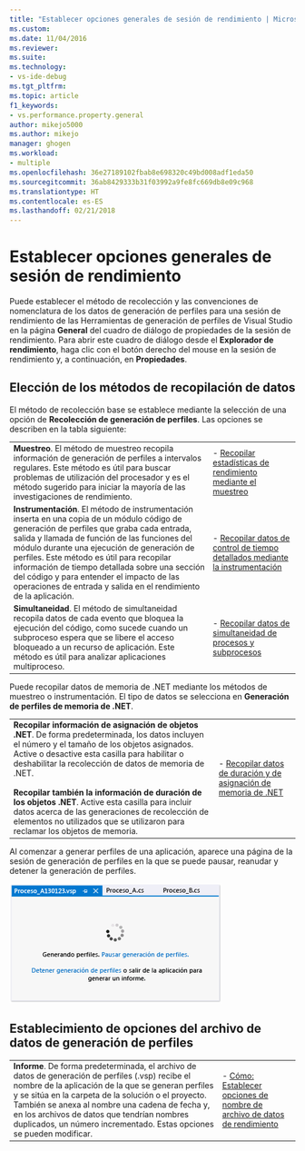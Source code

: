```yaml
---
title: "Establecer opciones generales de sesión de rendimiento | Microsoft Docs"
ms.custom: 
ms.date: 11/04/2016
ms.reviewer: 
ms.suite: 
ms.technology:
- vs-ide-debug
ms.tgt_pltfrm: 
ms.topic: article
f1_keywords:
- vs.performance.property.general
author: mikejo5000
ms.author: mikejo
manager: ghogen
ms.workload:
- multiple
ms.openlocfilehash: 36e27189102fbab8e698320c49bd008adf1eda50
ms.sourcegitcommit: 36ab8429333b31f03992a9fe8fc669db8e09c968
ms.translationtype: HT
ms.contentlocale: es-ES
ms.lasthandoff: 02/21/2018
---
```

# <a name="setting-general-performance-session-options"></a>Establecer opciones generales de sesión de rendimiento

Puede establecer el método de recolección y las convenciones de nomenclatura de los datos de generación de perfiles para una sesión de rendimiento de las Herramientas de generación de perfiles de Visual Studio en la página **General** del cuadro de diálogo de propiedades de la sesión de rendimiento. Para abrir este cuadro de diálogo desde el **Explorador de rendimiento**, haga clic con el botón derecho del mouse en la sesión de rendimiento y, a continuación, en **Propiedades**.

## <a name="choosing-data-collection-methods"></a>Elección de los métodos de recopilación de datos

El método de recolección base se establece mediante la selección de una opción de **Recolección de generación de perfiles**. Las opciones se describen en la tabla siguiente:

|||
|-|-|
|**Muestreo**. El método de muestreo recopila información de generación de perfiles a intervalos regulares. Este método es útil para buscar problemas de utilización del procesador y es el método sugerido para iniciar la mayoría de las investigaciones de rendimiento.|- [Recopilar estadísticas de rendimiento mediante el muestreo](../profiling/collecting-performance-statistics-by-using-sampling.md)|
|**Instrumentación**. El método de instrumentación inserta en una copia de un módulo código de generación de perfiles que graba cada entrada, salida y llamada de función de las funciones del módulo durante una ejecución de generación de perfiles. Este método es útil para recopilar información de tiempo detallada sobre una sección del código y para entender el impacto de las operaciones de entrada y salida en el rendimiento de la aplicación.|- [Recopilar datos de control de tiempo detallados mediante la instrumentación](../profiling/collecting-detailed-timing-data-by-using-instrumentation.md)|
|**Simultaneidad**. El método de simultaneidad recopila datos de cada evento que bloquea la ejecución del código, como sucede cuando un subproceso espera que se libere el acceso bloqueado a un recurso de aplicación. Este método es útil para analizar aplicaciones multiproceso.|- [Recopilar datos de simultaneidad de procesos y subprocesos](../profiling/collecting-thread-and-process-concurrency-data.md)|

 Puede recopilar datos de memoria de .NET mediante los métodos de muestreo o instrumentación. El tipo de datos se selecciona en **Generación de perfiles de memoria de .NET**.

|||
|-|-|
|**Recopilar información de asignación de objetos .NET**. De forma predeterminada, los datos incluyen el número y el tamaño de los objetos asignados. Active o desactive esta casilla para habilitar o deshabilitar la recolección de datos de memoria de .NET.<br /><br /> **Recopilar también la información de duración de los objetos .NET**. Active esta casilla para incluir datos acerca de las generaciones de recolección de elementos no utilizados que se utilizaron para reclamar los objetos de memoria.|- [Recopilar datos de duración y de asignación de memoria de .NET](../profiling/collecting-dotnet-memory-allocation-and-lifetime-data.md)|

 Al comenzar a generar perfiles de una aplicación, aparece una página de la sesión de generación de perfiles en la que se puede pausar, reanudar y detener la generación de perfiles.

 ![Página de la sesión de generación de perfiles](../profiling/media/prof_profilingsessionpage.png "PROF_ProfilingSessionPage")

## <a name="setting-profiling-data-file-options"></a>Establecimiento de opciones del archivo de datos de generación de perfiles

|||
|-|-|
|**Informe**. De forma predeterminada, el archivo de datos de generación de perfiles (.vsp) recibe el nombre de la aplicación de la que se generan perfiles y se sitúa en la carpeta de la solución o el proyecto. También se anexa al nombre una cadena de fecha y, en los archivos de datos que tendrían nombres duplicados, un número incrementado. Estas opciones se pueden modificar.|- [Cómo: Establecer opciones de nombre de archivo de datos de rendimiento](../profiling/how-to-set-performance-data-file-name-options.md)|